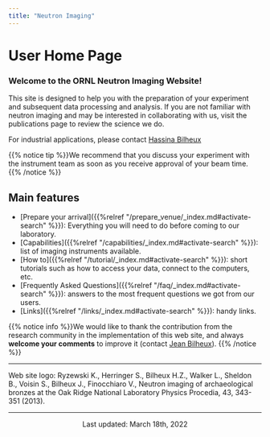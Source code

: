 ```yaml
---
title: "Neutron Imaging"
---
```


# User Home Page

### Welcome to the ORNL Neutron Imaging Website!

This site is designed to help you with the preparation of your
experiment and subsequent data processing and analysis. If you are not familiar with neutron imaging and may be
interested in collaborating with us, visit the publications page to review the science we do.

For industrial applications, please contact <a href="/en/credits#hassina_bilheux">Hassina Bilheux</a>

{{% notice tip %}}We recommend that you discuss your experiment with the instrument team as soon as you receive
approval of your beam time. {{% /notice %}}

## Main features

* [Prepare your arrival]({{%relref "/prepare_venue/_index.md#activate-search" %}}):
Everything you will need to do before coming to our laboratory.
* [Capabilities]({{%relref "/capabilities/_index.md#activate-search" %}}): list of imaging instruments available.
* [How to]({{%relref "/tutorial/_index.md#activate-search" %}}): short tutorials such as how to
access your data, connect to the computers, etc.
* [Frequently Asked Questions]({{%relref "/faq/_index.md#activate-search" %}}): answers to the most frequent questions 
we got from our users.
* [Links]({{%relref "/links/_index.md#activate-search" %}}): handy links.

{{% notice info %}}We would like to thank the contribution from the research community in the implementation of this
web site, and always **welcome your comments** to improve it (contact
<a href="/en/credits#jean_bilheux">Jean Bilheux</a>).
{{% /notice %}}

<hr>

<i class='fa fa-copyright'></i> Web site logo: Ryzewski K., Herringer S., Bilheux H.Z., Walker L., Sheldon B., Voisin S., Bilheux J., Finocchiaro V., Neutron imaging of archaeological bronzes at the Oak Ridge National Laboratory Physics Procedia, 43, 343-351 (2013).

<hr>
<p align="center">Last updated: March 18th, 2022</p>
